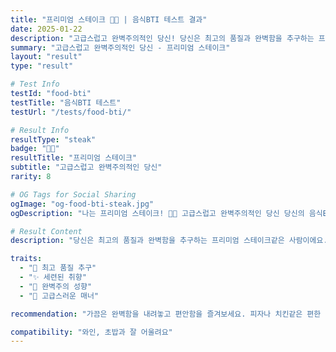 ```yaml
---
title: "프리미엄 스테이크 🥩✨ | 음식BTI 테스트 결과"
date: 2025-01-22
description: "고급스럽고 완벽주의적인 당신! 당신은 최고의 품질과 완벽함을 추구하는 프리미엄 스테이크같은 사람이에요. 높은 기준과 세련된 취향으로 주변을 압도하며, 무엇이든 최선을 다하는 완벽주의자입니다. 때로는 너무 완벽을..."
summary: "고급스럽고 완벽주의적인 당신 - 프리미엄 스테이크"
layout: "result"
type: "result"

# Test Info
testId: "food-bti"
testTitle: "음식BTI 테스트"
testUrl: "/tests/food-bti/"

# Result Info
resultType: "steak"
badge: "🥩✨"
resultTitle: "프리미엄 스테이크"
subtitle: "고급스럽고 완벽주의적인 당신"
rarity: 8

# OG Tags for Social Sharing
ogImage: "og-food-bti-steak.jpg"
ogDescription: "나는 프리미엄 스테이크! 🥩✨ 고급스럽고 완벽주의적인 당신 당신의 음식BTI 테스트 결과는?"

# Result Content
description: "당신은 최고의 품질과 완벽함을 추구하는 프리미엄 스테이크같은 사람이에요. 높은 기준과 세련된 취향으로 주변을 압도하며, 무엇이든 최선을 다하는 완벽주의자입니다. 때로는 너무 완벽을 추구해서 스스로를 힘들게 하기도 해요."

traits:
  - "🥩 최고 품질 추구"
  - "✨ 세련된 취향"
  - "🎯 완벽주의 성향"
  - "👔 고급스러운 매너"

recommendation: "가끔은 완벽함을 내려놓고 편안함을 즐겨보세요. 피자나 치킨같은 편한 친구들과 어울리면 새로운 즐거움을 발견할 거예요!"

compatibility: "와인, 초밥과 잘 어울려요"
---
```

